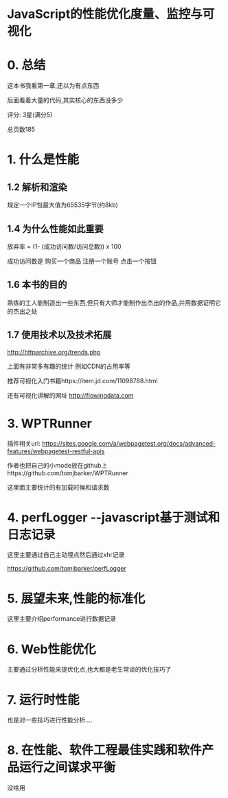 # JavaScript的性能优化度量、监控与可视化

# 0. 总结

这本书我看第一章,还以为有点东西

后面看着大量的代码,其实核心的东西没多少

评分: 3星(满分5)

总页数185

# 1. 什么是性能

## 1.2 解析和渲染

规定一个IP包最大值为65535字节(约8kb)

## 1.4 为什么性能如此重要

放弃率 = (1- (成功访问数/访问总数)) x 100

成功访问数是 购买一个商品 注册一个账号 点击一个按钮

## 1.6 本书的目的

熟练的工人能制造出一些东西,但只有大师才能制作出杰出的作品,并用数据证明它的杰出之处

## 1.7 使用技术以及技术拓展

http://httparchive.org/trends.php

上面有非常多有趣的统计 例如CDN的占用率等

推荐可视化入门书籍https://item.jd.com/11098788.html

还有可视化讲解的网址 http://flowingdata.com

# 3. WPTRunner

插件相关url: https://sites.google.com/a/webpagetest.org/docs/advanced-features/webpagetest-restful-apis



作者也把自己的小mode放在github上https://github.com/tomjbarker/WPTRunner

这里面主要统计的有加载时候和请求数

# 4. perfLogger --javascript基于测试和日志记录

这里主要通过自己主动埋点然后通过xhr记录

https://github.com/tomjbarker/perfLogger

# 5. 展望未来,性能的标准化

这里主要介绍performance进行数据记录

# 6. Web性能优化

主要通过分析性能来提优化点,也大都是老生常谈的优化技巧了

# 7. 运行时性能

也是对一些技巧进行性能分析....

# 8. 在性能、软件工程最佳实践和软件产品运行之间谋求平衡

没啥用


